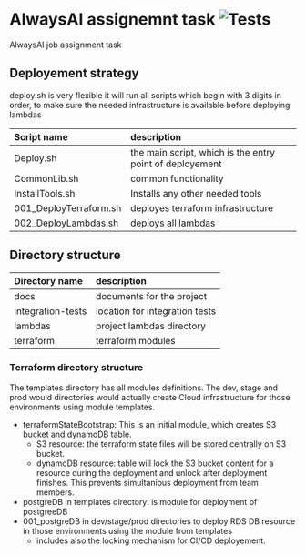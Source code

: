 # AlwaysAI assignemnt task ![Tests](https://github.com/alexbigkid/aai_job/actions/workflows/pipeline.yml/badge.svg)
AlwaysAI job assignment task


## Deployement strategy
deploy.sh is very flexible it will run all scripts which begin with 3 digits in order,
to make sure the needed infrastructure is available before deploying lambdas

| Script name            | description                                              |
| :--------------------- | :------------------------------------------------------- |
| Deploy.sh              | the main script, which is the entry point of deployement |
| CommonLib.sh           | common functionality                                     |
| InstallTools.sh        | Installs any other needed tools                          |
| 001_DeployTerraform.sh | deployes terraform infrastructure                        |
| 002_DeployLambdas.sh   | deploys all lambdas                                      |


## Directory structure
| Directory name    | description                    |
| :---------------- | :----------------------------- |
| docs              | documents for the project      |
| integration-tests | location for integration tests |
| lambdas           | project lambdas directory      |
| terraform         | terraform modules              |


### Terraform directory structure
The templates directory has all modules definitions. The dev, stage and prod would directories would actually create Cloud infrastructure for those environments using module templates.
- terraformStateBootstrap: This is an initial module, which creates S3 bucket and dynamoDB table.
   - S3 resource: the terraform state files will be stored centrally on S3 bucket.
   - dynamoDB resource: table will lock the S3 bucket content for a resource during the deployment and unlock after deployment finishes. This prevents simultanious deployment from team members.
- postgreDB in templates directory: is module for deployment of postgreeDB
- 001_postgreDB in dev/stage/prod directories to deploy RDS DB resource in those environments using the module from templates
  - includes also the locking mechanism for CI/CD deployement.

